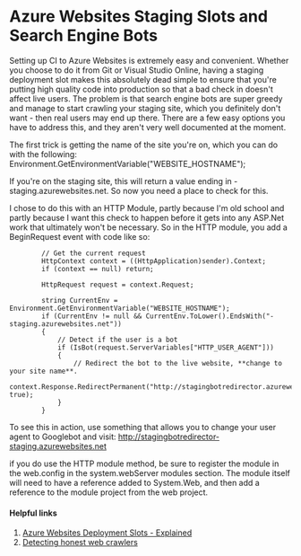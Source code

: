 # Azure Websites Staging Slots and Search Engine Bots
Setting up CI to Azure Websites is extremely easy and convenient. Whether you choose to do it from Git or Visual Studio Online, having a staging deployment slot makes this absolutely dead simple to ensure that you're putting high quality code into production so that a bad check in doesn't affect live users. The problem is that search engine bots are super greedy and manage to start crawling your staging site, which you definitely don't want - then real users may end up there. There are a few easy options you have to address this, and they aren't very well documented at the moment.

The first trick is getting the name of the site you're on, which you can do with the following:
    Environment.GetEnvironmentVariable("WEBSITE_HOSTNAME");

If you're on the staging site, this will return a value ending in -staging.azurewebsites.net. So now you need a place to check for this.

I chose to do this with an HTTP Module, partly because I'm old school and partly because I want this check to happen before it gets into any ASP.Net work that ultimately won't be necessary. So in the HTTP module, you add a BeginRequest event with code like so:

            // Get the current request
            HttpContext context = ((HttpApplication)sender).Context;
            if (context == null) return;

            HttpRequest request = context.Request;

            string CurrentEnv = Environment.GetEnvironmentVariable("WEBSITE_HOSTNAME");
            if (CurrentEnv != null && CurrentEnv.ToLower().EndsWith("-staging.azurewebsites.net"))
            {
                // Detect if the user is a bot
                if (IsBot(request.ServerVariables["HTTP_USER_AGENT"]))
                {
                    // Redirect the bot to the live website, **change to your site name**.
                    context.Response.RedirectPermanent("http://stagingbotredirector.azurewebsites.net/", true); 
                }
            }

To see this in action, use something that allows you to change your user agent to Googlebot and visit: http://stagingbotredirector-staging.azurewebsites.net

if you do use the HTTP module method, be sure to register the module in the web.config in the system.webServer modules section. The module itself will need to have a reference added to System.Web, and then add a reference to the module project from the web project.

#### Helpful links
1. [Azure Websites Deployment Slots - Explained](http://blog.amitapple.com/post/2014/11/azure-websites-slots/#.VNWBLfnF_zE)
2. [Detecting honest web crawlers](http://stackoverflow.com/questions/544450/detecting-honest-web-crawlers)
